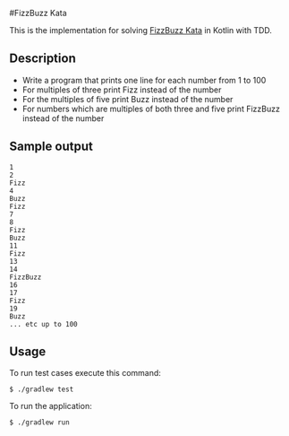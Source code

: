 #FizzBuzz Kata 

This is the implementation for solving [FizzBuzz Kata](https://kata-log.rocks/fizz-buzz-kata) in Kotlin with TDD.

## Description

- Write a program that prints one line for each number from 1 to 100
- For multiples of three print Fizz instead of the number
- For the multiples of five print Buzz instead of the number
- For numbers which are multiples of both three and five print FizzBuzz instead of the number

## Sample output

```
1
2
Fizz
4
Buzz
Fizz
7
8
Fizz
Buzz
11
Fizz
13
14
FizzBuzz
16
17
Fizz
19
Buzz
... etc up to 100
```

## Usage

To run test cases execute this command:

`$ ./gradlew test`

To run the application:

`$ ./gradlew run`